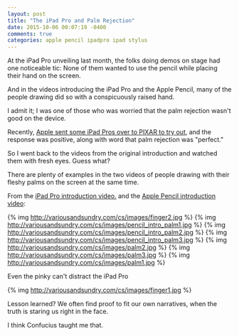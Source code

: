 ```yaml
---
layout: post
title: "The iPad Pro and Palm Rejection"
date: 2015-10-06 00:07:19 -0400
comments: true
categories: apple pencil ipadpro ipad stylus
---
```


At the iPad Pro unveiling last month, the folks doing demos on stage had one noticeable tic: None of them wanted to use the pencil while placing their hand on the screen.  

And in the videos introducing the iPad Pro and the Apple Pencil, many of the people drawing did so with a conspicuously raised hand.

I admit it; I was one of those who was worried that the palm rejection wasn't good on the device.

Recently, [Apple sent some iPad Pros over to PIXAR to try out](https://twitter.com/drwave/status/648592633615421441), and the response was positive, along with word that palm rejection was "perfect."

So I went back to the videos from the original introduction and watched them with fresh eyes.  Guess what?

There are plenty of examples in the two videos of people drawing with their fleshy palms on the screen at the same time.

From the [iPad Pro introduction video.](https://www.youtube.com/watch?v=WlYC8gDvutc) and the  [Apple Pencil introduction video](https://www.youtube.com/watch?v=iicnVez5U7M):

{% img http://variousandsundry.com/cs/images/finger2.jpg %}
{% img http://variousandsundry.com/cs/images/pencil_intro_palm1.jpg %}
{% img http://variousandsundry.com/cs/images/pencil_intro_palm2.jpg %}
{% img http://variousandsundry.com/cs/images/pencil_intro_palm3.jpg %}
{% img http://variousandsundry.com/cs/images/palm2.jpg %}
{% img http://variousandsundry.com/cs/images/palm3.jpg %}
{% img http://variousandsundry.com/cs/images/palm1.jpg %}

Even the  pinky can't distract the iPad Pro

{% img http://variousandsundry.com/cs/images/finger1.jpg %}

Lesson learned? We often find proof to fit our own narratives, when the truth is staring us right in the face.

I think Confucius taught me that.

